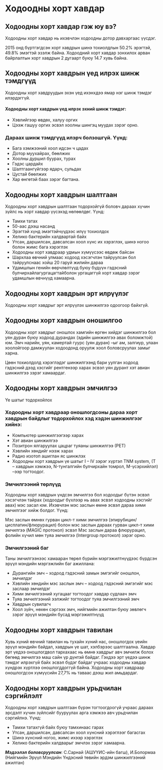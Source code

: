 # Ходоодны хорт хавдар

## Ходоодны хорт хавдар гэж юу вэ?
Ходоодны хорт хавдар нь ихэвчлэн ходоодны дотор давхаргаас үүсдэг.

2015 онд бүртгэгдсэн хорт хавдрын шинэ тохиолдлын 50.2% эрэгтэй, 49.8% эмэгтэй эзэлж байна. Ходоодний хорт хавдар зонхилох арван байрлалтын хорт хавдрын 2 дугаарт буюу 14.7 хувь байна.

## Ходоодны хорт хавдрын үед илрэх шинж тэмдгүүд
Ходоодны хорт хавдруудын эхэн үед ихэнхдээ ямар нэг шинж тэмдэг илэрдэггүй.

#### Ходоодны хорт хавдрын үед илрэх эхний шинж тэмдэг:

- Хэвлийгээр өвдөх, халуу оргих
- Цээж гашуу оргих эсвэл хоолны шингэц муудах зэрэг орно.
 
 ### Дараах шинж тэмдгүүд илэрч болзошгүй. Үүнд:

- Бага хэмжээний хоол идсэн ч цадах
- Дотор муухайрах, бөөлжих
- Хоолны дуршил буурах, турах
- Гэдэс цардайх
- Шалтгаангүйгээр ядарч, сульдах
- Цустай бөөлжих
- Хар өнгөтэй баах зэрэг багтана.

## Ходоодны хорт хавдрын шалтгаан
Ходоодны хорт хавдрын шалтгаан тодорхойгүй боловч дараах хүчин зүйлс нь хорт хавдар үүсэхэд нөлөөлдөг.  Үүнд:

- Тамхи татах
- 50-аас дээш насанд
- Эрэгтэй хүнд эмэгтэйчүүдээс илүү тохиолдох
- Хелико бактерийн халдвартай байх
- Утсан, даршилсан, давсалсан хоол хүнс их хэрэглэх, шинэ ногоо болон жимс бага хэрэглэх
- Ходоодны хорт хавдраар удмын хүмүүсээс өвдөж байсан
- Шархлаа өвчний улмаас ходоод хэсэгчлэн тайруулсан бол тайруулснаас хойш 20 гаруй жилийн дараа
- Удамшлын генийн өөрчлөлтүүд буюу бүдүүн гэдэсний булчирхайлагургацагтайболон ургацаггүй хорт хавдар зэрэг удамшлын өвчнүүд хамаарна.

## Ходоодны хорт хавдрын эрт илрүүлэг
Ходоодны хорт хавдрыг эрт илрүүлэх шинжилгээ одоогоор байхгүй.

## Ходоодны хорт хавдрын оношилгоо
Ходоодны хорт хавдрыг оношлох хамгийн өргөн хийдэг шинжилгээ бол уян дуран буюу ходоод дурандах (эдийн шинжилгээ авах боломжтой) юм. Эмч нарийн, уян, камертай гуурс (уян дуран) –ыг ам, залгиур, улаан хоолойгоор дамжуулан ходоодонд оруулж хоол боловсруулах замыг харна.

Цөөн тохиолдолд хэрэглэдэг шинжилгээнд бари уулган ходоод гэдэсний дээд хэсгийг рентгенээр харах эсвэл уян дурант хэт авиан шинжилгээ зэрэг хамаардаг.

## Ходоодны хорт хавдрын эмчилгээ
Үе шатыг тодорхойлох

### Ходоодны хорт хавдраар  оношлогдсоны дараа хорт хавдрын байдлыг тодорхойлох хэд хэдэн шинжилгээг хийнэ:

- Компьютер шинжилгээгээр харах
- Хэт авиан шинжилгээ
- Позитрон ялгаруулах цацраг туяаны шинжилгээ (РЕТ)
- Хэвлийн хөндийг нээж харах
- Радио изотоп ашиглан яс шинжлэх
- Ходоодны хорт хавдрын үе шатыг I – IV зэрэг хүртэл TNM system, (T – хавдрын хэмжээ, N-тунгалгийн булчирхайн томрол, M-үсэрхийлэл) –ээр тогтоодог.

### Эмчилгээний төрлүүд

Ходоодны хорт хавдрын үндсэн эмчилгээ бол ходоодыг бүтэн эсвэл хэсэгчлэн тайрах (ходоодыг бүхлээр нь авах эсвэл ходоодны хэсгийг авах) мэс засал юм. Ихэвчлэн мэс заслын өмнө эсвэл дараа хими эмчилгээг хийж болдог. Үүнд:

Мэс заслын өмнөх гурван цикл-т хими эмчилгээ (эпирубицин/цисплатин/флюрурацил) болон мэс заслын дараах гурван цикл-т хими эмчилгээ (MAGIC протокол) эсвэл
Мэс заслын дараа флюрурацил, фолийн хүчил мөн туяа эмчилгээ (Intergroup протокол) зэрэг орно.
 

### Эмчилгээний баг

Таны эмчилгээнээс хамааран төрөл бүрийн мэргэжилтнүүдээс бүрдсэн эрүүл мэндийн мэргэжлийн баг ажиллана:

- Дурангийн эмч – ходоод гэдэсний замын эмгэгийг оношлон, эмчилдэг
- Хэвлийн хөндийн мэс заслын эмч – ходоод гэдэсний эмгэгийг мэс заслаар эмчилдэг
- Хими эмчилгээний хугацааг тогтоодог хавдар судлаач эмч
- Туяа эмчилгээний ээлжийг тогтоодог туяа эмчилгээний эмч
- Хавдрын сувилагч
- Хоол зүйч, нөхөн сэргээх эмч, нийгмийн ажилтан буюу зөвлөгч зэрэг эрүүл мэндийн бусад мэргэжилтнүүд
 
## Ходоодны хорт хавдрын тавилан

Хувь хүний өвчний тавилан нь тухайн хүний нас, оношлогдох үеийн эрүүл мэндийн байдал, хавдрын үе шат, хэлбэрээс шалтгаална. Хавдар эрт үедээ оношлогдвол тархахаас нь өмнө хавдрыг авч эмчилж болох бөгөөд эмчилгээ маш сайн үр дүнтэй байдаг. Гэхдээ эрт үедээ шинж тэмдэг илрэхгүй байх эсвэл бүдэг байдаг учраас ходоодны хавдар хүндрэх хүртлээ оношлогддоггүй байна. Ходоодны хорт хавдраар оношлогдсон хүмүүсийн 27,7% нь таваас дээш жил амьдардаг.
 
 ## Ходоодны хорт хавдрын урьдчилан сэргийлэлт
Ходоодны хорт хавдрын шалтгаан бүрэн тогтоогдоогүй учраас дараах эрсдэлт хүчин зүйлсийг бууруулах арга хэмжээ авч урьдчилан сэргийлнэ. Үүнд:

- Тамхи татахгүй байх буюу тамхинаас гарах
- Утсан, даршилсан, давсалсан хоол хүнсний хэрэглээг багасгах
- Шинэ хүнсний ногоо, жимс ихээр хэрэглэх
- Хелико бактерийн халдварыг эмчлэх зэрэг хамаарна.
 
__*Мэдээлэл боловсруулсан*__: С.Сарнай (АШУҮИС-ийн багш), И.Болормаа (Нийгмийн Эрүүл Мэндийн Үндэсний төвийн эрдэм шинжилгээний ажилтан)

 
